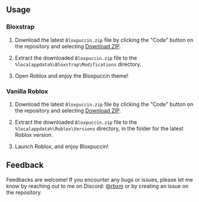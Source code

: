 ## Usage

### Bloxstrap

1. Download the latest `Bloxpuccin.zip` file by clicking the "Code" button on the repository and selecting [Download ZIP](https://github.com/roblox-model/Bloxpuccin/archive/refs/heads/main.zip).

2. Extract the downloaded `Bloxpuccin.zip` file to the `%localappdata%\Bloxstrap\Modifications` directory. 

3. Open Roblox and enjoy the Bloxpuccin theme!

### Vanilla Roblox

1. Download the latest `Bloxpuccin.zip` file by clicking the "Code" button on the repository and selecting [Download ZIP](https://github.com/roblox-model/Bloxpuccin/archive/refs/heads/main.zip).

2. Extract the downloaded `Bloxpuccin.zip` file to the `%localappdata%\Roblox\Versions` directory, in the folder for the latest Roblox version.
   
3. Launch Roblox, and enjoy Bloxpuccin!

## Feedback

Feedbacks are welcome! If you encounter any bugs or issues, please let me know by reaching out to me on Discord: [@rbxm](https://discord.com/users/692509166706884659) or by creating an issue on the repository.
